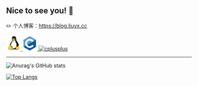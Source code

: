 ## Nice to see you! 🥳

✏️ 个人博客：<a href="https://blog.liuyx.cc">https://blog.liuyx.cc</a>

<p>
<!-- Linux -->
<a href="https://www.linux.org/" target="_blank"> <img src="https://raw.githubusercontent.com/devicons/devicon/master/icons/linux/linux-original.svg" alt="linux" width="40" height="40"/> </a>
<!-- C -->
<a href="https://www.cprogramming.com/" target="_blank"> <img src="https://raw.githubusercontent.com/devicons/devicon/master/icons/c/c-original.svg" alt="c" width="40" height="40"/> </a> 
<!-- C++ -->
<a href="https://www.w3schools.com/cpp/" target="_blank"> <img src="https://upload.wikimedia.org/wikipedia/commons/1/18/ISO_C%2B%2B_Logo.svg" alt="cplusplus" width="40" height="40"/> </a> 
</p>

---

![Anurag's GitHub stats](https://github-readme-stats.vercel.app/api?username=liuyxcc&show_icons=true)

[![Top Langs](https://github-readme-stats.vercel.app/api/top-langs/?username=liuyxcc)](https://github.com/anuraghazra/github-readme-stats)
  
